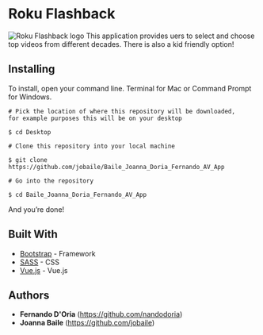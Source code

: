 # Roku Flashback
![Roku Flashback logo](https://github.com/jobaile/Baile_Joanna_Doria_Fernando_AV_App/blob/dev.jb.files/images/logo-purple.png)
This application provides uers to select and choose top videos from different decades. There is also a kid friendly option!

## Installing

To install, open your command line. Terminal for Mac or Command Prompt for Windows.

```
# Pick the location of where this repository will be downloaded, 
for example purposes this will be on your desktop

$ cd Desktop

# Clone this repository into your local machine

$ git clone https://github.com/jobaile/Baile_Joanna_Doria_Fernando_AV_App

# Go into the repository

$ cd Baile_Joanna_Doria_Fernando_AV_App

```

And you’re done!

## Built With

* [Bootstrap](https://getbootstrap.com/) - Framework
* [SASS](https://sass-lang.com/) - CSS
* [Vue.js](https://vuejs.org/) - Vue.js

## Authors
* **Fernando D'Oria** (https://github.com/nandodoria)
* **Joanna Baile** (https://github.com/jobaile)
